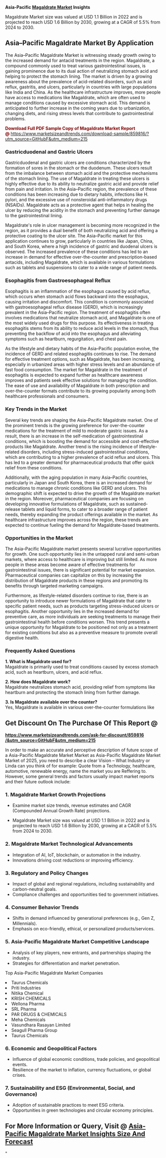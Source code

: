 <p><strong>Asia-Pacific&nbsp;<a href=""https://www.marketsizeandtrends.com/download-sample/859816/&amp;utm_source=GitHubF&amp;utm_medium=215"">Magaldrate Market</a> Insights</strong></p><p>Magaldrate Market size was valued at USD 1.1 Billion in 2022 and is projected to reach USD 1.6 Billion by 2030, growing at a CAGR of 5.5% from 2024 to 2030.</p><p><h2>Asia–Pacific Magaldrate Market By Application</h2><p>The Asia–Pacific Magaldrate Market is witnessing steady growth owing to the increased demand for antacid treatments in the region. Magaldrate, a compound commonly used to treat various gastrointestinal issues, is gaining prominence due to its dual action of neutralizing stomach acid and helping to protect the stomach lining. The market is driven by a growing awareness about the prevalence of acid-related disorders, such as acid reflux, gastritis, and ulcers, particularly in countries with large populations like India and China. As the healthcare infrastructure improves, more people have access to medications like Magaldrate, which are often used to manage conditions caused by excessive stomach acid. This demand is anticipated to further increase in the coming years due to urbanization, changing diets, and rising stress levels that contribute to gastrointestinal problems.</p><p><p><strong><span style="color: #800000;">Download Full PDF Sample Copy of Magaldrate Market Report @</span>&nbsp;</strong><a href="https://www.marketsizeandtrends.com/download-sample/859816/?utm_source=GitHubF&amp;utm_medium=215" target="_blank">https://www.marketsizeandtrends.com/download-sample/859816/?utm_source=GitHubF&amp;utm_medium=215</a></p></p><h3>Gastricduodenal and Gastric Ulcers</h3><p>Gastricduodenal and gastric ulcers are conditions characterized by the formation of sores in the stomach or the duodenum. These ulcers result from the imbalance between stomach acid and the protective mechanisms of the stomach lining. The use of Magaldrate in treating these ulcers is highly effective due to its ability to neutralize gastric acid and provide relief from pain and irritation. In the Asia–Pacific region, the prevalence of these conditions has been increasing due to dietary habits, infections like H. pylori, and the excessive use of nonsteroidal anti-inflammatory drugs (NSAIDs). Magaldrate acts as a protective agent that helps in healing the ulcer by reducing the acidity in the stomach and preventing further damage to the gastrointestinal lining.</p><p>Magaldrate's role in ulcer management is becoming more recognized in the region, as it provides a dual benefit of both neutralizing acid and offering a protective coating to the ulcer site. The Asia–Pacific market for this application continues to grow, particularly in countries like Japan, China, and South Korea, where a high incidence of gastric and duodenal ulcers is observed. The increased prevalence of these conditions has led to an increase in demand for effective over-the-counter and prescription-based antacids, including Magaldrate, which is available in various formulations such as tablets and suspensions to cater to a wide range of patient needs.</p><h3>Esophagitis from Gastroesophageal Reflux</h3><p>Esophagitis is an inflammation of the esophagus caused by acid reflux, which occurs when stomach acid flows backward into the esophagus, causing irritation and discomfort. This condition is commonly associated with gastroesophageal reflux disease (GERD), which is increasingly prevalent in the Asia–Pacific region. The treatment of esophagitis often involves medications that neutralize stomach acid, and Magaldrate is one of the most widely used drugs for this purpose. Its effectiveness in treating esophagitis stems from its ability to reduce acid levels in the stomach, thus preventing the backflow of acid into the esophagus and alleviating symptoms such as heartburn, regurgitation, and chest pain.</p><p>As the lifestyle and dietary habits of the Asia–Pacific population evolve, the incidence of GERD and related esophagitis continues to rise. The demand for effective treatment options, such as Magaldrate, has been increasing, especially in urbanized areas with higher stress levels and an abundance of fast food consumption. The market for Magaldrate in the treatment of esophagitis is expected to expand further as healthcare awareness improves and patients seek effective solutions for managing the condition. The ease of use and availability of Magaldrate in both prescription and over-the-counter formats contribute to its growing popularity among both healthcare professionals and consumers.</p><h3>Key Trends in the Market</h3><p>Several key trends are shaping the Asia–Pacific Magaldrate market. One of the prominent trends is the growing preference for over-the-counter medications for the treatment of mild to moderate gastric issues. As a result, there is an increase in the self-medication of gastrointestinal conditions, which is boosting the demand for accessible and cost-effective products like Magaldrate. Another trend is the rising incidence of lifestyle-related disorders, including stress-induced gastrointestinal conditions, which are contributing to a higher prevalence of acid reflux and ulcers. This has led to a greater demand for pharmaceutical products that offer quick relief from these conditions.</p><p>Additionally, with the aging population in many Asia–Pacific countries, particularly in Japan and South Korea, there is an increased demand for medications to manage chronic conditions like GERD and ulcers. This demographic shift is expected to drive the growth of the Magaldrate market in the region. Moreover, pharmaceutical companies are focusing on developing innovative formulations of Magaldrate, such as sustained-release tablets and liquid forms, to cater to a broader range of patient needs, thereby expanding the product offerings available in the market. As healthcare infrastructure improves across the region, these trends are expected to continue fueling the demand for Magaldrate-based treatments.</p><h3>Opportunities in the Market</h3><p>The Asia–Pacific Magaldrate market presents several lucrative opportunities for growth. One such opportunity lies in the untapped rural and semi-urban markets, where access to healthcare is improving but still limited. As more people in these areas become aware of effective treatments for gastrointestinal issues, there is significant potential for market expansion. Pharmaceutical companies can capitalize on this by increasing the distribution of Magaldrate products in these regions and promoting its benefits through targeted marketing campaigns.</p><p>Furthermore, as lifestyle-related disorders continue to rise, there is an opportunity to introduce newer formulations of Magaldrate that cater to specific patient needs, such as products targeting stress-induced ulcers or esophagitis. Another opportunity lies in the increased demand for preventive care, as more individuals are seeking treatments to manage their gastrointestinal health before conditions worsen. This trend presents a unique opportunity for Magaldrate to be positioned not only as a treatment for existing conditions but also as a preventive measure to promote overall digestive health.</p><h3>Frequently Asked Questions</h3><p><strong>1. What is Magaldrate used for?</strong><br>Magaldrate is primarily used to treat conditions caused by excess stomach acid, such as heartburn, ulcers, and acid reflux.</p><p><strong>2. How does Magaldrate work?</strong><br>Magaldrate neutralizes stomach acid, providing relief from symptoms like heartburn and protecting the stomach lining from further damage.</p><p><strong>3. Is Magaldrate available over the counter?</strong><br>Yes, Magaldrate is available in various over-the-counter formulations like</p><h2><strong>Get Discount On The Purchase Of This Report @&nbsp;</strong></h2><p><strong><a href=""https://www.marketsizeandtrends.com/ask-for-discount/859816/&amp;utm_source=GitHubF&amp;utm_medium=215"" target=""_blank"">https://www.marketsizeandtrends.com/ask-for-discount/859816<br />/&amp;utm_source=GitHubF&amp;utm_medium=215</a></strong></p><p>In order to make an accurate and perceptive description of future scope of a Asia-Pacific&nbsp;Magaldrate Market Market as Asia-Pacific&nbsp;Magaldrate Market Market of 2025, you need to describe a clear Vision &ndash; What Industry or Linda can you think of for example: Quote from a Technology, healthcare, automotive, renewable energy, name the market you are Reffering to. However, some general trends and factors usually impact market reports and their future outlook include:</p><h3>1.&nbsp;<strong>Magaldrate Market Growth Projections</strong></h3><ul><li>Examine market size trends, revenue estimates and CAGR (Compounded Annual Growth Rate) projections.</li><li><p>Magaldrate Market size was valued at USD 1.1 Billion in 2022 and is projected to reach USD 1.6 Billion by 2030, growing at a CAGR of 5.5% from 2024 to 2030.</p></li></ul><h3>2.&nbsp;<strong>Magaldrate Market Technological Advancements</strong></h3><ul><li>Integration of AI, IoT, blockchain, or automation in the industry.</li><li>Innovations driving cost reductions or improving efficiency.</li></ul><h3>3.&nbsp;<strong>Regulatory and Policy Changes</strong></h3><ul><li>Impact of global and regional regulations, including sustainability and carbon-neutral goals.</li><li>Compliance challenges and opportunities tied to government initiatives.</li></ul><h3>4.&nbsp;<strong>Consumer Behavior Trends</strong></h3><ul><li>Shifts in demand influenced by generational preferences (e.g., Gen Z, Millennials).</li><li>Emphasis on eco-friendly, ethical, or personalized products/services.</li></ul><h3>5.&nbsp;<strong>Asia-Pacific Magaldrate Market Competitive Landscape</strong></h3><ul><li>Analysis of key players, new entrants, and partnerships shaping the industry.</li><li>Strategies for differentiation and market penetration.</li></ul><p data-pm-slice=""1 1 []"">Top Asia-Pacific Magaldrate Market Companies</p><div data-test-id=""""><p><li>Taurus Chemicals</li><li> Priti Industries</li><li> Nitika Chemical</li><li> KRISH CHEMICALS</li><li> Wellona Pharma</li><li> SRL Pharma</li><li> PAR DRUGS & CHEMICALS</li><li> Meha Chemicals</li><li> Vasundhara Rasayan Limited</li><li> Seagull Pharma Group</li><li> Taurus Chemicals</li></p></div><h3>6.&nbsp;<strong>Economic and Geopolitical Factors</strong></h3><ul><li>Influence of global economic conditions, trade policies, and geopolitical events.</li><li>Resilience of the market to inflation, currency fluctuations, or global crises.</li></ul><h3>7.&nbsp;<strong>Sustainability and ESG (Environmental, Social, and Governance)</strong></h3><ul><li>Adoption of sustainable practices to meet ESG criteria.</li><li>Opportunities in green technologies and circular economy principles.</li></ul><h2><strong>For More Information or Query, Visit @&nbsp;</strong><a href=""https://www.verifiedmarketreports.com/product/magaldrate-market/"" target=""_blank"">Asia-Pacific Magaldrate Market Insights Size And Forecast</a></h2>"
